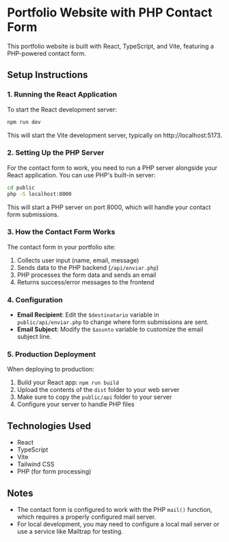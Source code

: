 # Portfolio Website with PHP Contact Form

This portfolio website is built with React, TypeScript, and Vite, featuring a PHP-powered contact form.

## Setup Instructions

### 1. Running the React Application

To start the React development server:

```bash
npm run dev
```

This will start the Vite development server, typically on http://localhost:5173.

### 2. Setting Up the PHP Server

For the contact form to work, you need to run a PHP server alongside your React application. You can use PHP's built-in server:

```bash
cd public
php -S localhost:8000
```

This will start a PHP server on port 8000, which will handle your contact form submissions.

### 3. How the Contact Form Works

The contact form in your portfolio site:

1. Collects user input (name, email, message)
2. Sends data to the PHP backend (`/api/enviar.php`)
3. PHP processes the form data and sends an email
4. Returns success/error messages to the frontend

### 4. Configuration

- **Email Recipient**: Edit the `$destinatario` variable in `public/api/enviar.php` to change where form submissions are sent.
- **Email Subject**: Modify the `$asunto` variable to customize the email subject line.

### 5. Production Deployment

When deploying to production:

1. Build your React app: `npm run build`
2. Upload the contents of the `dist` folder to your web server
3. Make sure to copy the `public/api` folder to your server
4. Configure your server to handle PHP files

## Technologies Used

- React
- TypeScript
- Vite
- Tailwind CSS
- PHP (for form processing)

## Notes

- The contact form is configured to work with the PHP `mail()` function, which requires a properly configured mail server.
- For local development, you may need to configure a local mail server or use a service like Mailtrap for testing.
